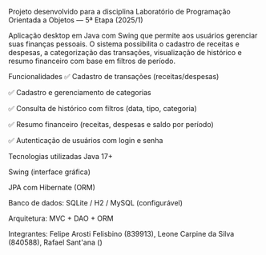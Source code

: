 Projeto desenvolvido para a disciplina Laboratório de Programação Orientada a Objetos — 5ª Etapa (2025/1)

Aplicação desktop em Java com Swing que permite aos usuários gerenciar suas finanças pessoais. O sistema possibilita o cadastro de receitas e despesas, a categorização das transações, 
visualização de histórico e resumo financeiro com base em filtros de período.

 Funcionalidades
✅ Cadastro de transações (receitas/despesas)

✅ Cadastro e gerenciamento de categorias

✅ Consulta de histórico com filtros (data, tipo, categoria)

✅ Resumo financeiro (receitas, despesas e saldo por período)

✅ Autenticação de usuários com login e senha

Tecnologias utilizadas
Java 17+

Swing (interface gráfica)

JPA com Hibernate (ORM)

Banco de dados: SQLite / H2 / MySQL (configurável)

Arquitetura: MVC + DAO + ORM

Integrantes: Felipe Arosti Felisbino (839913), Leone Carpine da Silva (840588), Rafael Sant'ana ()
